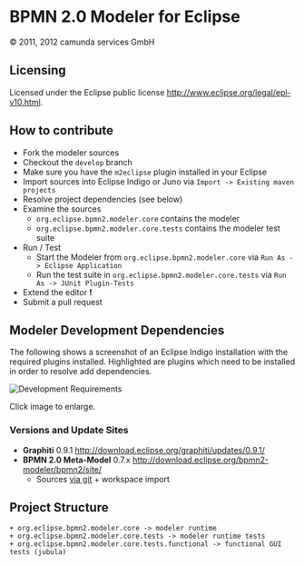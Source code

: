 BPMN 2.0 Modeler for Eclipse
============================

&copy; 2011, 2012 camunda services GmbH


Licensing
---------

Licensed under the Eclipse public license <http://www.eclipse.org/legal/epl-v10.html>. 

How to contribute
-----------------

* Fork the modeler sources
* Checkout the `develop` branch
* Make sure you have the `m2eclipse` plugin installed in your Eclipse
* Import sources into Eclipse Indigo or Juno via `Import -> Existing maven projects`
* Resolve project dependencies (see below)
* Examine the sources
    * `org.eclipse.bpmn2.modeler.core` contains the modeler
    * `org.eclipse.bpmn2.modeler.core.tests` contains the modeler test suite
* Run / Test
    * Start the Modeler from `org.eclipse.bpmn2.modeler.core` via `Run As -> Eclipse Application`
    * Run the test suite in `org.eclipse.bpmn2.modeler.core.tests` via `Run As -> JUnit Plugin-Tests`
* Extend the editor **!**
* Submit a pull request

Modeler Development Dependencies
--------------------------------

The following shows a screenshot of an Eclipse Indigo installation with the required plugins installed.
Highlighted are plugins which need to be installed in order to resolve add dependencies. 

![Development Requirements](https://raw.github.com/camunda/bpmn2-modeler/develop/documentation/images/development-requirements.png)

Click image to enlarge.

### Versions and Update Sites ###

* __Graphiti__ 0.9.1 http://download.eclipse.org/graphiti/updates/0.9.1/
* __BPMN 2.0 Meta-Model__ 0.7.x http://download.eclipse.org/bpmn2-modeler/bpmn2/site/
    * Sources [via git](git://git.eclipse.org/gitroot/bpmn2) + workspace import

Project Structure
-----------------

    + org.eclipse.bpmn2.modeler.core -> modeler runtime
    + org.eclipse.bpmn2.modeler.core.tests -> modeler runtime tests
    + org.eclipse.bpmn2.modeler.core.tests.functional -> functional GUI tests (jubula)

[1]: https://github.com/camunda/bpmn2-modeler
